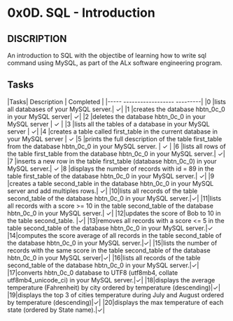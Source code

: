 # 0x0D. SQL - Introduction

## DISCRIPTION
An introduction to SQL with the objectibe of learning how to write sql command using MySQL, as part of the ALx software engineering program.

## Tasks
|Tasks|                                     Description                                                                    | Completed |
|-----                                    ------------------                                                                  ---------|
|0 |lists all databases of your MySQL server.| &check;|
|1 |creates the database hbtn_0c_0 in your MySQL server| &check;|
|2 |deletes the database hbtn_0c_0 in your MySQL server | &check; |
|3 |lists all the tables of a database in your MySQL server | &check;|
|4 |creates a table called first_table in the current database in your MySQL server | &check;
|5 |prints the full description of the table first_table from the database hbtn_0c_0 in your MySQL server. | &check; |
|6 |lists all rows of the table first_table from the database hbtn_0c_0 in your MySQL server.| &check;|
|7 |inserts a new row in the table first_table (database hbtn_0c_0) in your MySQL server.| &check;
|8 |displays the number of records with id = 89 in the table first_table of the database hbtn_0c_0 in your MySQL server.| &check;|
|9 |creates a table second_table in the database hbtn_0c_0 in your MySQL server and add multiples rows.| &check;|
|10|lists all records of the table second_table of the database hbtn_0c_0 in your MySQL server.|&check;|
|11|lists all records with a score >= 10 in the table second_table of the database hbtn_0c_0 in your MySQL server.| &check;|
|12|updates the score of Bob to 10 in the table second_table. |&check;|
|13|removes all records with a score <= 5 in the table second_table of the database hbtn_0c_0 in your MySQL server.|&check;
|14|computes the score average of all records in the table second_table of the database hbtn_0c_0 in your MySQL server.|&check;|
|15|lists the number of records with the same score in the table second_table of the database hbtn_0c_0 in your MySQL server|&check;|
|16|lists all records of the table second_table of the database hbtn_0c_0 in your MySQL server.|&check;|
|17|converts hbtn_0c_0 database to UTF8 (utf8mb4, collate utf8mb4_unicode_ci) in your MySQL server.|&check;|
|18|displays the average temperature (Fahrenheit) by city ordered by temperature (descending)|&check;|
|19|displays the top 3 of cities temperature during July and August ordered by temperature (descending)|&check;|
|20|displays the max temperature of each state (ordered by State name).|&check;|
